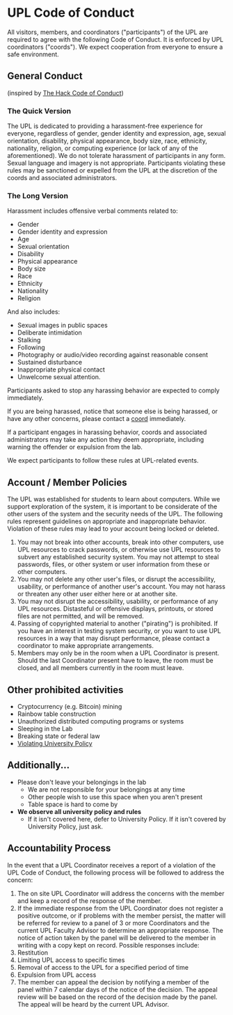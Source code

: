 # UPL Code of Conduct
All visitors, members, and coordinators ("participants") of the UPL are required to agree with the following Code of Conduct. It is enforced by UPL coordinators ("coords"). We expect cooperation from everyone to ensure a safe environment.

## General Conduct
(inspired by [The Hack Code of Conduct](http://hackcodeofconduct.org/))

### The Quick Version
The UPL is dedicated to providing a harassment-free experience for everyone, regardless of gender, gender identity and expression, age, sexual orientation, disability, physical appearance, body size, race, ethnicity, nationality, religion, or computing experience (or lack of any of the aforementioned). We do not tolerate harassment of participants in any form. Sexual language and imagery is not appropriate. Participants violating these rules may be sanctioned or expelled from the UPL at the discretion of the coords and associated administrators.

### The Long Version
Harassment includes offensive verbal comments related to:
* Gender
* Gender identity and expression
* Age
* Sexual orientation
* Disability
* Physical appearance
* Body size
* Race
* Ethnicity
* Nationality
* Religion

And also includes: 
* Sexual images in public spaces
* Deliberate intimidation
* Stalking
* Following
* Photography or audio/video recording against reasonable consent
* Sustained disturbance
* Inappropriate physical contact
* Unwelcome sexual attention.

Participants asked to stop any harassing behavior are expected to comply immediately.

If you are being harassed, notice that someone else is being harassed, or have any other concerns, please contact a [coord](http://www.upl.cs.wisc.edu/Coords/Coords) immediately.

If a participant engages in harassing behavior, coords and associated administrators may take any action they deem appropriate, including warning the offender or expulsion from the lab.

We expect participants to follow these rules at UPL-related events.

## Account / Member Policies
The UPL was established for students to learn about computers.
While we support exploration of the system, it is important to be considerate of the other users of the system and the security needs of the UPL.
The following rules represent guidelines on appropriate and inappropriate behavior.
Violation of these rules may lead to your account being locked or deleted.

1. You may not break into other accounts, break into other computers, use UPL resources to crack passwords, or otherwise use UPL resources to subvert any established security system.
    You may not attempt to steal passwords, files, or other system or user information from these or other computers.
2. You may not delete any other user's files, or disrupt the accessibility, usability, or performance of another user's account.
    You may not harass or threaten any other user either here or at another site.
3. You may not disrupt the accessibility, usability, or performance of any UPL resources.
    Distasteful or offensive displays, printouts, or stored files are not permitted, and will be removed.
4. Passing of copyrighted material to another ("pirating") is prohibited.
    If you have an interest in testing system security, or you want to use UPL resources in a way that may disrupt performance, please contact a coordinator to make appropriate arrangements.
5. Members may only be in the room when a UPL Coordinator is present. Should the last Coordinator present have to leave, the room must be closed, and all members currently in the room must leave.

## Other prohibited activities
  * Cryptocurrency (e.g. Bitcoin) mining
  * Rainbow table construction
  * Unauthorized distributed computing programs or systems
  * Sleeping in the Lab
  * Breaking state or federal law
  * [Violating University Policy](http://pubs.wisc.edu/ug/index.htm)

## Additionally...
  * Please don't leave your belongings in the lab
    * We are not responsible for your belongings at any time
    * Other people wish to use this space when you aren't present
    * Table space is hard to come by
  * **We observe all university policy and rules**
    * If it isn't covered here, defer to University Policy. If it isn't covered by University Policy, just ask.

## Accountability Process
In the event that a UPL Coordinator receives a report of a violation of the UPL Code of Conduct, the following process will be followed to address the concern:

1. The on site UPL Coordinator will address the concerns with the member and keep a record of the response of the member.
2. If the immediate response from the UPL Coordinator does not register a positive outcome, or if problems with the member persist, the matter will be referred for review to a panel of 3 or more Coordinators and the current UPL Faculty Advisor to determine an appropriate response. The notice of action taken by the panel will be delivered to the member in writing with a copy kept on record. Possible responses include:
  1. Restitution
  2. Limiting UPL access to specific times
  3. Removal of access to the UPL for a specified period of time
  4. Expulsion from UPL access
3. The member can appeal the decision by notifying a member of the panel within 7 calendar days of the notice of the decision. The appeal review will be based on the record of the decision made by the panel. The appeal will be heard by the current UPL Advisor.
